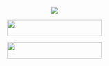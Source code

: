 <p align="center">
  <img src="https://telegra.ph/file/5a180a318e09d49295c8e.jpg">

<p align="center"><a href="https://heroku.com/deploy?template=https://github.com/SuruXmanager/Teddybot-2"> <img src="https://img.shields.io/badge/Deploy%20To%20Heroku-blue?style=for-the-badge&logo=heroku" width="220" height="38.45"/></a></p>
<p align="center"><a href="https://railway.com/deploy?template=https://github.com/SuruXmanager/Teddybot-2"> <img src="https://img.shields.io/badge/Deploy%20To%20Railway-blue?style=for-the-badge&logo=railway" width="220" height="38.45"/></a></p>
